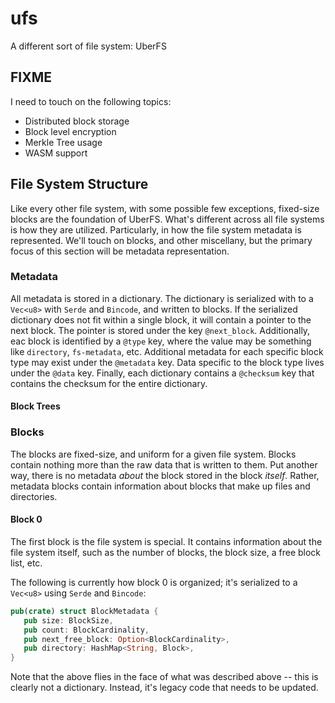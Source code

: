 # ufs

A different sort of file system: UberFS

## FIXME

I need to touch on the following topics:

-   Distributed block storage
-   Block level encryption
-   Merkle Tree usage
-   WASM support

## File System Structure

Like every other file system, with some possible few exceptions, fixed-size blocks are the
foundation of UberFS. What's different across all file systems is how they are utilized.
Particularly, in how the file system metadata is represented. We'll touch on blocks, and other
miscellany, but the primary focus of this section will be metadata representation.

### Metadata

All metadata is stored in a dictionary. The dictionary is serialized with to a `Vec<u8>` with
`Serde` and `Bincode`, and written to blocks. If the serialized dictionary does not fit within a
single block, it will contain a pointer to the next block. The pointer is stored under the key
`@next_block`. Additionally, eac block is identified by a `@type` key, where the value may be
something like `directory`, `fs-metadata`, etc. Additional metadata for each specific block
type may exist under the `@metadata` key. Data specific to the block type lives under the
`@data` key. Finally, each dictionary contains a `@checksum` key that contains the checksum
for the entire dictionary.

#### Block Trees

### Blocks

The blocks are fixed-size, and uniform for a given file system. Blocks contain nothing more
than the raw data that is written to them. Put another way, there is no metadata _about_ the
block stored in the block _itself_. Rather, metadata blocks contain information about blocks
that make up files and directories.

#### Block 0

The first block is the file system is special. It contains information about the file system
itself, such as the number of blocks, the block size, a free block list, etc.

The following is currently how block 0 is organized; it's serialized to a `Vec<u8>` using
`Serde` and `Bincode`:

```rust
pub(crate) struct BlockMetadata {
   pub size: BlockSize,
   pub count: BlockCardinality,
   pub next_free_block: Option<BlockCardinality>,
   pub directory: HashMap<String, Block>,
}
```

Note that the above flies in the face of what was described above -- this is clearly not a
dictionary. Instead, it's legacy code that needs to be updated.

